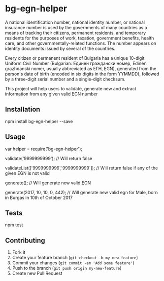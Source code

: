# bg-egn-helper

A national identification number, national identity number, or national insurance number is used by the governments of many countries as a means of tracking their citizens, permanent residents, and temporary residents for the purposes of work, taxation, government benefits, health care, and other governmentally-related functions. The number appears on identity documents issued by several of the countries.

Every citizen or permanent resident of Bulgaria has a unique 10-digit Uniform Civil Number (Bulgarian: Единен граждански номер, Edinen grazhdanski nomer, usually abbreviated as ЕГН, EGN), generated from the person's date of birth (encoded in six digits in the form YYMMDD), followed by a three-digit serial number and a single-digit checksum.

This project will help users to validate, generate new and extract information from any given valid EGN number

## Installation

  npm install bg-egn-helper --save

## Usage

  var helper = require('bg-egn-helper');

  validate('9999999999'); // Will return false

  validateList(['9999999999','9999999999']); // Will return false if any of the given EGN is not valid

  generate(); // Will generate new valid EGN

  generate(2017, 10, 10, 0, 442); // Will generate new valid egn for Male, born in Burgas in 10th of October 2017

## Tests

  npm test

## Contributing

1. Fork it
2. Create your feature branch (`git checkout -b my-new-feature`)
3. Commit your changes (`git commit -am 'Add some feature'`)
4. Push to the branch (`git push origin my-new-feature`)
5. Create new Pull Request
